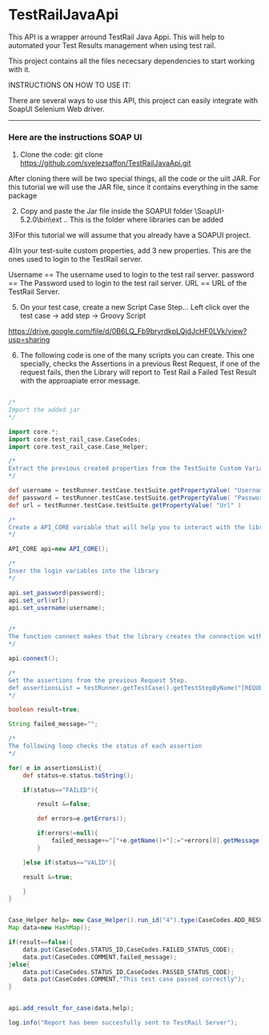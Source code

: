 # TestRailJavaApi

This API is a wrapper arround TestRail Java Appi. This will help to automated your Test Results management when using test rail.

This project contains all the files nececsary dependencies to start working with it.


INSTRUCTIONS ON HOW TO USE IT:

There are several ways to use this API, this project can easily integrate with SoapUI Selenium Web driver.

---

### Here are the instructions SOAP UI

1) Clone the code:
git clone https://github.com/svelezsaffon/TestRailJavaApi.git

After cloning there will be two special things, all the code or the uilt JAR. For this tutorial we will use the JAR file, since it contains everything in the same package

2) Copy and paste the Jar file inside the SOAPUI folder \SoapUI-5.2.0\bin\ext .. This is the folder where libraries can be added

3)For this tutorial we will assume that you already have a SOAPUI project.

4)In your test-suite custom properties, add 3 new properties. This are the ones used to login to the TestRail server.

Username == The username used to login to the test rail server.
password == The Password used to login to the test rail server.
URL      == URL of the TestRail Server.

5) On your test case, create a new Script Case Step... Left click over the test case -> add step -> Groovy Script

https://drive.google.com/file/d/0B6LQ_Fb9bryrdkpLQjdJcHF0LVk/view?usp=sharing

6) The following code is one of the many scripts you can create. This one specially, checks the Assertions in a previous Rest Request, if one of the request fails, then the Library will report to Test Rail a Failed Test Result with the approapiate error message.

```groovy

/*
Import the added jar
*/

import core.*;
import core.test_rail_case.CaseCodes;
import core.test_rail_case.Case_Helper;

/*
Extract the previous created properties from the TestSuite Custom Variables
*/

def username = testRunner.testCase.testSuite.getPropertyValue( "Username" );
def password = testRunner.testCase.testSuite.getPropertyValue( "Password" );
def url = testRunner.testCase.testSuite.getPropertyValue( "Url" )

/*
Create a API_CORE variable that will help you to interact with the library
*/

API_CORE api=new API_CORE();

/*
Inser the login variables into the library
*/

api.set_password(password);
api.set_url(url);
api.set_username(username);


/*
The function connect makes that the library creates the connection with the Test-Rail Server. This function must be called, if not all other methods will throw an Exception
*/

api.connect();

/*
Get the assertions from the previous Request Step.
def assertionsList = testRunner.getTestCase().getTestStepByName("[REQUEST STEP NAME]").getAssertionList();
*/

boolean result=true;

String failed_message="";

/*
The following loop checks the status of each assertion
*/

for( e in assertionsList){
    def status=e.status.toString();

    if(status=="FAILED"){

 		result &=false;

		def errors=e.getErrors();

		if(errors!=null){
			failed_message+="["+e.getName()+"]:="+errors[0].getMessage()+"\n";
		}

    }else if(status=="VALID"){

	result &=true;

    }
}


Case_Helper help= new Case_Helper().run_id("4").type(CaseCodes.ADD_RESULTS_TYPE).case_id("3");
Map data=new HashMap();

if(result==false){
	data.put(CaseCodes.STATUS_ID,CaseCodes.FAILED_STATUS_CODE);
	data.put(CaseCodes.COMMENT,failed_message);
}else{
	data.put(CaseCodes.STATUS_ID,CaseCodes.PASSED_STATUS_CODE);
	data.put(CaseCodes.COMMENT,"This test case passed correctly");
}


api.add_result_for_case(data,help);

log.info("Report has been succesfully sent to TestRail Server");


```